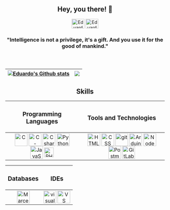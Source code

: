 <h2 align="center">Hey, you there! 👋</h3>


<div  style="display: inline_block" align="center">  
  <a href="mailto:eduardobarrospro@gmail.com"><img alt="Eduardo-gmail" height="30" width="40" src="https://cdn.jsdelivr.net/gh/devicons/devicon/icons/google/google-original.svg" title="Google"/></a>
  <a href="https://www.linkedin.com/in/eduardogtbarros/" target="_blank"><img alt="Eduardo-linkedin" height="30" width="40" src="https://cdn.jsdelivr.net/gh/devicons/devicon/icons/linkedin/linkedin-original.svg" target="_blank" title="LinkedIn"/></a>  
</div>

<h3 align="center">"Intelligence is not a privilege, it's a gift. And you use it for the good of mankind."</h3> 

##
<br>

<a href="https://github.com/eduardogtbarros/github-readme-stats"><img align="center" src="https://github-readme-stats.vercel.app/api?username=eduardogtbarros&show_icons=true&include_all_commits=true&theme=vision-friendly-dark&hide_border=true" alt="Eduardo's Github stats" /></a> | <a href="https://github.com/eduardogtbarros/github-readme-stats"><img align="center" src="https://github-readme-stats.vercel.app/api/top-langs/?username=eduardogtbarros&layout=compact&theme=vision-friendly-dark&hide_border=true" /></a> |
| ------------- | ------------- |

##

<h2 align="center">Skills</h2>


<div align="center">

| <h3 align="center">Programming Languages</h3> | <h3 align="center">Tools and Technologies</h3> |
|:--------------------------------------------:|:----------------------------------------------:|
| <img align="center" alt="C" height="40" width="40" src="https://cdn.jsdelivr.net/gh/devicons/devicon/icons/c/c-original.svg" title="C"/> <img align="center" alt="C-plus-plus" height="40" width="40" src="https://cdn.jsdelivr.net/gh/devicons/devicon/icons/cplusplus/cplusplus-original.svg" title="C++"/> <img align="center" alt="Csharp" height="40" width="40" src="https://cdn.jsdelivr.net/gh/devicons/devicon/icons/csharp/csharp-original.svg" title="C#"/> <img align="center" alt="Python" height="40" width="40" src="https://cdn.jsdelivr.net/gh/devicons/devicon/icons/python/python-original.svg" title="Python"/> <img align="center" alt="JavaScript" height="40" width="40" src="https://cdn.jsdelivr.net/gh/devicons/devicon/icons/javascript/javascript-original.svg" title="JavaScript"/> <img align="center" alt="PHP" alt="PHP" height="30" width="30" src="https://cdn.jsdelivr.net/gh/devicons/devicon/icons/php/php-original.svg" title="PHP"/> | <img align="center" alt="HTML" height="40" width="40" src="https://cdn.jsdelivr.net/gh/devicons/devicon/icons/html5/html5-original.svg" title="HTML"/> <img align="center" alt="CSS" height="40" width="40" src="https://cdn.jsdelivr.net/gh/devicons/devicon/icons/css3/css3-original.svg" title="CSS" /> <img align="center" alt="git" height="40" width="40" src="https://cdn.jsdelivr.net/gh/devicons/devicon/icons/git/git-original.svg" title="Git"/> <img align="center" alt="Arduino" height="40" width="40" src="https://cdn.jsdelivr.net/gh/devicons/devicon/icons/arduino/arduino-original.svg" title="Arduino"/> <img align="center" alt="NodeJS" height="40" width="40" src="https://cdn.jsdelivr.net/gh/devicons/devicon/icons/nodejs/nodejs-original.svg" title="NodeJS"/> <img align="center" alt="Postman" heigh="40" width="40" src="https://cdn.jsdelivr.net/gh/devicons/devicon/icons/postman/postman-original.svg"  title="Postman"/> <img align="center" alt="GitLab" heigh="40" width="40" src="https://skillicons.dev/icons?i=gitlab"  title="GitLab"/> |

| <h3 align="center">Databases</h3> | <h3 align="center">IDEs</h3> |
|:----------------------------------:|:--------------------------:|
| <img align="center" alt="Marcela-mysql" height="40" width="40" src="https://cdn.jsdelivr.net/gh/devicons/devicon/icons/mysql/mysql-original.svg" title="MySQL"/> | <img align="center" alt="visual-studio" height="40" width="40" src="https://cdn.jsdelivr.net/gh/devicons/devicon/icons/visualstudio/visualstudio-plain.svg" title="Visual Studio"/> <img align="center" alt="VS Code" height="40" width="40" src="https://cdn.jsdelivr.net/gh/devicons/devicon/icons/vscode/vscode-original.svg" title="VS Code" /> |

</div>
